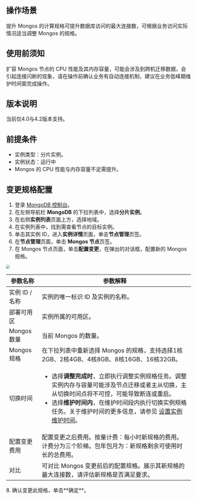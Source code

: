 ## 操作场景

提升 Mongos 的计算规格可提升数据库访问的最大连接数，可根据业务访问实际情况适当调整 Mongos 的规格。

## 使用前须知

扩容 Mongos 节点的 CPU 性能及其内存容量，可能会涉及到跨机迁移数据，会引起连接闪断的现象，请在操作前确认业务有自动连接机制，建议在业务低峰期维护时间窗完成操作。

## 版本说明

当前仅4.0与4.2版本支持。

## 前提条件

- 实例类型：分片实例。
- 实例状态：运行中
- Mongos 的 CPU 性能与内存容量不足需提升。

## 变更规格配置

1. 登录 [MongoDB 控制台](https://console.cloud.tencent.com/mongodb)。
2. 在左侧导航栏 **MongoDB** 的下拉列表中，选择**分片实例**。
3. 在右侧**实例列表**页面上方，选择地域。
4. 在实例列表中，找到需查看节点的目标实例。
5. 单击其实例 ID，进入**实例详情**页面，单击**节点管理**页签。
6. 在**节点管理**页面，单击 **Mongos 节点**页签。
7. 在 Mongos 节点页面，单击**配置变更**，在弹出的对话框，配置新的 Mongos 规格。
<img src="https://qcloudimg.tencent-cloud.cn/raw/cca2cb793fa943f486fb7832abfc98db.png"  style="zoom:60%;">
<table>
<thead><tr><th>参数名称</th><th>参数解释</th></tr></thead>
<tbody><tr>
<td>实例 ID /名称</td>
<td>实例的唯一标识 ID 及实例的名称。</td></tr>
<tr>
<td>部署可用区</td>
<td>实例所属的可用区。</td></tr>
<tr>
<td>Mongos 数量</td>
<td>当前 Mongos 的数量。</td></tr>
<tr>
<td>Mongos 规格</td>
<td>在下拉列表中重新选择 Mongos 的规格，支持选择1核2GB、2核4GB、4核8GB、8核16GB、16核32GB。</td></tr>
<tr>
<td>切换时间</td>
<td><ul><li>选择<b>调整完成时</b>，立即执行调整实例规格任务。调整实例内存与容量可能涉及节点迁移或者主从切换，主从切换时间点将不可控，可能导致断连或重启。</li><li>选择<b>维护时间内</b>，在维护时间段内执行切换实例规格任务。关于维护时间的更多信息，请参见 <a href="https://cloud.tencent.com/document/product/240/19910">设置实例维护时间</a>。</li></ul></td></tr>
<tr>
<td>配置变更费用</td>
<td>配置变更之后费用。按量计费：每小时新规格的费用。计费分为三个阶梯。包年包月为：新规格剩余可使用时长的总费用。</td></tr>
<tr>
<td>对比</td>
<td>可对比 Mongos 变更前后的配置规格。展示其新规格的最大连接数，请评估新规格是否满足要求。</td></tr>
</tbody></table>
8. 确认变更此规格，单击**确定**。

   
